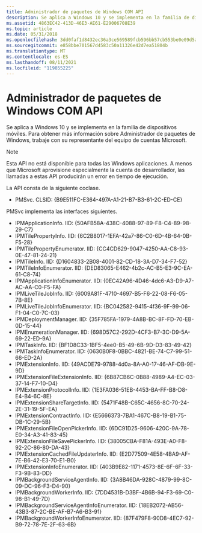```yaml
---
title: Administrador de paquetes de Windows COM API
description: Se aplica a Windows 10 y se implementa en la familia de dispositivos móviles. Para obtener más información sobre Administrador de paquetes de Windows, trabaje con su representante del equipo de cuentas Microsoft.
ms.assetid: 4863EC42-413D-46E3-AE61-E29006708E39
ms.topic: article
ms.date: 05/31/2018
ms.openlocfilehash: 3dd0faf1d8432ec36a3ce569589fcb596bb57cb553be0e09d5adc004ff543821
ms.sourcegitcommit: e858bbe701567d4583c50a11326e42d7ea51804b
ms.translationtype: MT
ms.contentlocale: es-ES
ms.lasthandoff: 08/11/2021
ms.locfileid: "119855225"
---
```

# <a name="windows-package-manager-com-api"></a>Administrador de paquetes de Windows COM API

Se aplica a Windows 10 y se implementa en la familia de dispositivos móviles. Para obtener más información sobre Administrador de paquetes de Windows, trabaje con su representante del equipo de cuentas Microsoft.

> [!Note]
>
> Esta API no está disponible para todas las Windows aplicaciones. A menos que Microsoft aprovisione especialmente la cuenta de desarrollador, las llamadas a estas API producirán un error en tiempo de ejecución.

 

La API consta de la siguiente coclase.

-   PMSvc. CLSID: {B9E511FC-E364-497A-A1-21-B7-B3-61-2C-ED-CE}

PMSvc implementa las interfaces siguientes.

-   IPMApplicationInfo. IID: {50AFB58A-438C-4088-97-89-F8-C4-89-98-29-C7}
-   IPMTilePropertyInfo. IID: {6C2B8017-1EFA-42a7-86-C0-6D-4B-64-0B-F5-28}
-   IPMTilePropertyEnumerator. IID: {CC4CD629-9047-4250-AA-C8-93-0E-47-81-24-21}
-   IPMTileInfo. IID: {D1604833-2B08-4001-82-CD-18-3A-D7-34-F7-52}
-   IPMTileInfoEnumerator. IID: {DED83065-E462-4b2c-AC-B5-E3-9C-EA-61-C8-74}
-   IPMApplicationInfoEnumerator. IID: {0EC42A96-4D46-4dc6-A3-D9-A7-AC-AA-C0-F5-FA}
-   IPMLiveTileJobInfo. IID: {6009A81F-4710-4697-B5-F6-22-08-F6-05-7B-8E}
-   IPMLiveTileJobInfoEnumerator. IID: {BC042582-9415-4f36-9F-99-06-F1-04-C0-7C-03}
-   IPMDeploymentManager. IID: {35F785FA-1979-4A8B-BC-8F-FD-70-EB-0D-15-44}
-   IPMEnumerationManager. IID: {698D57C2-292D-4CF3-B7-3C-D9-5A-69-22-ED-9A}
-   IPMTaskInfo. IID: {BF1D8C33-1BF5-4ee0-B5-49-6B-9D-D3-83-49-42}
-   IPMTaskInfoEnumerator. IID: {0630B0F8-0BBC-4821-BE-74-C7-99-51-66-ED-2A}
-   IPMExtensionInfo. IID: {49ACDE79-9788-4d0a-8A-A0-17-46-AF-DB-9E-9D}
-   IPMExtensionFileExtensionInfo. IID: {6B87CB6C-0B88-4989-A4-EC-03-37-14-F7-10-D4}
-   IPMExtensionProtocolInfo. IID: {1E3FA036-51EB-4453-BA-FF-B8-D8-E4-B4-6C-8E}
-   IPMExtensionShareTargetInfo. IID: {5471F48B-C65C-4656-8C-70-24-2E-31-19-5F-EA}
-   IPMExtensionContractInfo. IID: {E5666373-7BA1-467C-B8-19-B1-75-DB-1C-29-5B}
-   IPMExtensionFileOpenPickerInfo. IID: {6DC91D25-9606-420C-9A-78-E0-34-A3-41-83-45}
-   IPMExtensionFileSavePickerInfo. IID: {38005CBA-F81A-493E-A0-F8-92-2C-86-80-DA-43}
-   IPMExtensionCachedFileUpdaterInfo. IID: {E2D77509-4E58-4BA9-AF-7E-B6-42-E3-70-E1-B0}
-   IPMExtensionInfoEnumerator. IID: {403B9E82-1171-4573-8E-6F-6F-33-F3-9B-83-DD}
-   IPMBackgroundServiceAgentInfo. IID: {3A8B46DA-928C-4879-99-8C-09-DC-96-F3-D4-90}
-   IPMBackgroundWorkerInfo. IID: {7DD4531B-D3BF-4B6B-94-F3-69-C0-98-B1-49-7D}
-   IPMBackgroundServiceAgentInfoEnumerator. IID: {18EB2072-AB56-43B3-87-2C-BE-AF-B7-A6-B3-91}
-   IPMBackgroundWorkerInfoEnumerator. IID: {87F479F8-90D8-4EC7-92-B9-72-78-7E-2F-63-6B}

 

 




